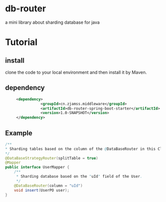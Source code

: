 # db-router
a mini library about sharding database for java

# Tutorial
## install
clone the code to your local environment and then install it by Maven.
## dependency
```xml
     <dependency>
                <groupId>cn.zjamss.middleware</groupId>
                <artifactId>db-router-spring-boot-starter</artifactId>
                <version>1.0-SNAPSHOT</version>
     </dependency>
```
## Example
```java
/**
* Sharding tables based on the column of the @DataBaseRouter in this Class.
*/
@DataBaseStrategyRouter(splitTable = true)
@Mapper
public interface UserMapper {
    /**
     * Sharding database based on the "uId" field of the User.
     */
    @DataBaseRouter(column = "uId")
    void insert(UserPO user);
}
```

